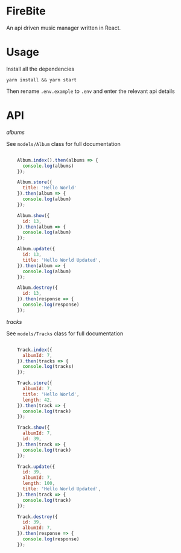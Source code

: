 # FireBite

An api driven music manager written in React.

# Usage 

Install all the dependencies 

`yarn install && yarn start`

Then rename `.env.example` to `.env` and enter the relevant api details

# API

*albums*

See `models/Album` class for full documentation

```javascript

	Album.index().then(albums => {
	  console.log(albums)
	});

	Album.store({
	  title: 'Hello World'
	}).then(album => {
	  console.log(album)
	});

	Album.show({
	  id: 13,
	}).then(album => {
	  console.log(album)
	});

	Album.update({
	  id: 13,
	  title: 'Hello World Updated',
	}).then(album => {
	  console.log(album)
	});

	Album.destroy({  
	  id: 13,
	}).then(response => {
	  console.log(response)
	});
```

*tracks*

See `models/Tracks` class for full documentation

```javascript

    Track.index({ 
      albumId: 7,
    }).then(tracks => {
      console.log(tracks)
    });

    Track.store({
      albumId: 7,   
      title: 'Hello World',
      length: 42,
    }).then(track => {
      console.log(track)
    });

    Track.show({
      albumId: 7,
      id: 39,
    }).then(track => {
      console.log(track)
    });

    Track.update({
      id: 39,
      albumId: 7,
      length: 100,
      title: 'Hello World Updated',
    }).then(track => {
      console.log(track)
    });

    Track.destroy({ 
      id: 39,
      albumId: 7, 
    }).then(response => {
      console.log(response)
    });
```